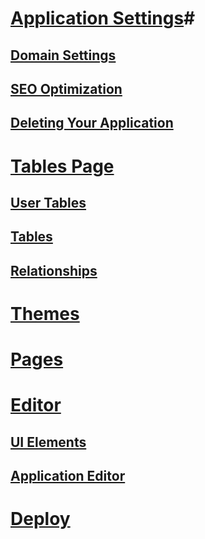 # [Application Settings](/tutorial/application_settings/)#
## [Domain Settings](/tutorial/domain_settings/) ##
## [SEO Optimization](/tutorial/seo_optimization/) ##
## [Deleting Your Application](/tutorial/deleting_your_application/) ##
# [Tables Page](/tutorial/tables_page/) #
## [User Tables](/tutorial/user_tables/) ##
## [Tables](/tutorial/tables/) ##
## [Relationships ](/tutorial/relationships/) ##
# [Themes](/tutorial/themes/) #
# [Pages](/tutorial/pages/) #
# [Editor](/tutorial/editor/) #
## [UI Elements](/tutorial/ui_elements/) ##
## [Application Editor](/tutorial/application_editor/) ##
# [Deploy](/tutorial/deploy/) #